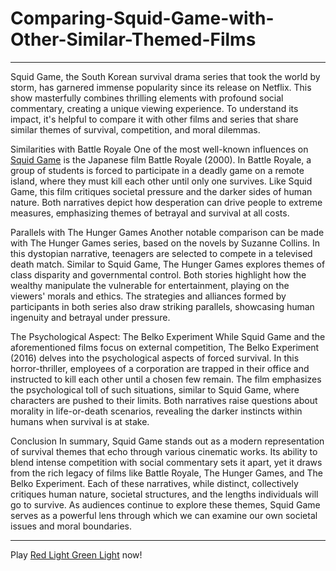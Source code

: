 # Comparing-Squid-Game-with-Other-Similar-Themed-Films
---
Squid Game, the South Korean survival drama series that took the world by storm, has garnered immense popularity since its release on Netflix. This show masterfully combines thrilling elements with profound social commentary, creating a unique viewing experience. To understand its impact, it's helpful to compare it with other films and series that share similar themes of survival, competition, and moral dilemmas.

Similarities with Battle Royale
One of the most well-known influences on [Squid Game](https://redlight-greenlight.io/squid-game.games) is the Japanese film Battle Royale (2000). In Battle Royale, a group of students is forced to participate in a deadly game on a remote island, where they must kill each other until only one survives. Like Squid Game, this film critiques societal pressure and the darker sides of human nature. Both narratives depict how desperation can drive people to extreme measures, emphasizing themes of betrayal and survival at all costs.

Parallels with The Hunger Games
Another notable comparison can be made with The Hunger Games series, based on the novels by Suzanne Collins. In this dystopian narrative, teenagers are selected to compete in a televised death match. Similar to Squid Game, The Hunger Games explores themes of class disparity and governmental control. Both stories highlight how the wealthy manipulate the vulnerable for entertainment, playing on the viewers' morals and ethics. The strategies and alliances formed by participants in both series also draw striking parallels, showcasing human ingenuity and betrayal under pressure.

The Psychological Aspect: The Belko Experiment
While Squid Game and the aforementioned films focus on external competition, The Belko Experiment (2016) delves into the psychological aspects of forced survival. In this horror-thriller, employees of a corporation are trapped in their office and instructed to kill each other until a chosen few remain. The film emphasizes the psychological toll of such situations, similar to Squid Game, where characters are pushed to their limits. Both narratives raise questions about morality in life-or-death scenarios, revealing the darker instincts within humans when survival is at stake.

Conclusion
In summary, Squid Game stands out as a modern representation of survival themes that echo through various cinematic works. Its ability to blend intense competition with social commentary sets it apart, yet it draws from the rich legacy of films like Battle Royale, The Hunger Games, and The Belko Experiment. Each of these narratives, while distinct, collectively critiques human nature, societal structures, and the lengths individuals will go to survive. As audiences continue to explore these themes, Squid Game serves as a powerful lens through which we can examine our own societal issues and moral boundaries.

---
Play [Red Light Green Light](https://redlight-greenlight.io/) now!
